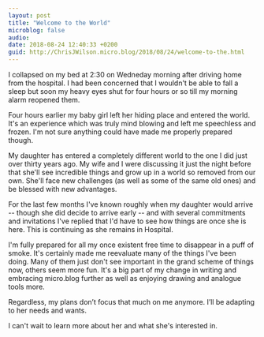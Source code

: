 ```yaml
---
layout: post
title: "Welcome to the World"
microblog: false
audio: 
date: 2018-08-24 12:40:33 +0200
guid: http://ChrisJWilson.micro.blog/2018/08/24/welcome-to-the.html
---
```

I collapsed on my bed at 2:30 on Wedneday morning after driving home from the hospital. I had been concerned that I wouldn't be able to fall a sleep but soon my heavy eyes shut for four hours or so till my morning alarm reopened them. 

Four hours earlier my baby girl left her hiding place and entered the world. It's an experience which was truly mind blowing and left me speechless and frozen. I'm not sure anything could have made me properly prepared though.

My daughter has entered a completely different world to the one I did just over thirty years ago. My wife and I were discussing it just the night before that she'll see incredible things and grow up in a world so removed from our own. She'll face new challenges (as well as some of the same old ones) and be blessed with new advantages. 

For the last few months I've known roughly when my daughter would arrive -- though she did decide to arrive early -- and with several commitments and invitations I've replied that I'd have to see how things are once she is here. This is continuing as she remains in Hospital. 

I'm fully prepared for all my once existent free time to disappear in a puff of smoke. It's certainly made me reevaluate many of the things I've been doing. Many of them just don't see important in the grand scheme of things now, others seem more fun. It's a big part of my change in writing and embracing micro.blog further as well as enjoying drawing and analogue tools more.

Regardless, my plans don’t focus that much on me anymore. I’ll be adapting to her needs and wants. 

I can't wait to learn more about her and what she's interested in. 
